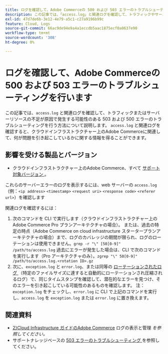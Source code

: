 ```yaml
---
title: ログを確認して、Adobe Commerceの 500 および 503 エラーのトラブルシューティングを行います
description: この記事では、「access.log」と関連ログを確認して、トラフィックやサーバーリソースの不足が原因で発生する可能性のある 503 および 500 エラーのトラブルシューティングを行う方法について説明します。 「access.log」と関連ログを確認すると、クラウドインフラストラクチャー上のAdobe Commerceに関連して問題を引き起こしている可能性のある原因に関する情報を得ることができます。
exl-id: 47d7de6b-3e12-4e79-a5c1-c27a9196b99c
feature: Cloud, Logs
source-git-commit: 66ac9de94e9a4a1eccdb5aac1875ecf0a0637e90
workflow-type: tm+mt
source-wordcount: '308'
ht-degree: 0%

---
```


# ログを確認して、Adobe Commerceの 500 および 503 エラーのトラブルシューティングを行います

この記事では、`access.log` と関連ログを確認して、トラフィックまたはサーバーリソースの不足が原因で発生する可能性のある 503 および 500 エラーのトラブルシューティングを行う方法について説明します。 `access.log` と関連ログを確認すると、クラウドインフラストラクチャー上のAdobe Commerceに関連して、何が問題を引き起こしているかに関する情報を得ることができます。

<!--
Bob - not in TOC
-->

## 影響を受ける製品とバージョン

* クラウドインフラストラクチャー上のAdobe Commerce、すべて [ サポート対象バージョン ](https://experienceleague.adobe.com/docs/commerce-operations/release/planning/lifecycle-policy.html)。

これらのサーバーエラーのログを表示するには、web サーバーの `access.log` （例：`<ip address>` `<timestamp>` `<request uri>` `<response code>` `<referer url>`）を確認します

関連ログを確認するには：

1. 次のコマンドを CLI で実行します（クラウドインフラストラクチャー上のAdobe Commerce Pro プランアーキテクチャの場合）。 または、過去の特定の時点（Adobe Commerce on cloud infrastructure スタータープランアーキテクチャの場合）まで、ログのカバレッジの期間が限られ、ログのローテーションは使用できません。`grep -r "\" [50[0-9]" /path/to/access.log` 過去にエラーが発生した場合は、CLI で次のコマンドを実行します（Pro アーキテクチャのみ）。`zgrep "\" 50[0-9]" /path/to/access.log.<rotation ID>.gz`
1. 次に、`exception.log` と `error.log`、または同等の [ ローテーションされたログ ](https://experienceleague.adobe.com/docs/commerce-operations/installation-guide/next-steps/configuration.html#log-rotation) （特定のファイルサイズに達すると自動的にローテーションされ圧縮されるログ）で、同じタイムスタンプを確認して、潜在的なエラーを見つけ、そのエラーを引き起こしている可能性のあるものを確認します。 注：`exception.log` をチェックし、`error.log` に CLI で上記のコマンドを実行し、`access.log` を `exception.log` または `error.log` に置き換えます。

## 関連資料

* [2&rbrace;Cloud Infrastructure ガイドのAdobe Commerce](https://experienceleague.adobe.com/docs/commerce-cloud-service/user-guide/develop/test/log-locations.html) ログの表示と管理 *を参照してください。*
* サポートナレッジベースの [503 エラーのトラブルシューティング ](/help/troubleshooting/miscellaneous/troubleshooting-503-errors.md) を参照してください。